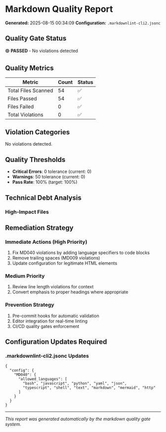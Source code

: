 # Markdown Quality Report

**Generated:** 2025-08-15 00:34:09
**Configuration:** `.markdownlint-cli2.jsonc`

## Quality Gate Status

🟢 **PASSED** - No violations detected

## Quality Metrics

| Metric | Count | Status |
|--------|-------|--------|
| Total Files Scanned | 54 | ✅ |
| Files Passed | 54 | ✅ |
| Files Failed | 0 | ✅ |
| Total Violations | 0 | ✅ |

## Violation Categories

No violations detected.

## Quality Thresholds

- **Critical Errors**: 0 tolerance (current: 0)
- **Warnings**: 50 tolerance (current: 0)
- **Pass Rate**: 100% (target: 100%)

## Technical Debt Analysis

### High-Impact Files

## Remediation Strategy

### Immediate Actions (High Priority)
1. Fix MD040 violations by adding language specifiers to code blocks
2. Remove trailing spaces (MD009 violations)
3. Update configuration for legitimate HTML elements

### Medium Priority
1. Review line length violations for context
2. Convert emphasis to proper headings where appropriate

### Prevention Strategy
1. Pre-commit hooks for automatic validation
2. Editor integration for real-time linting
3. CI/CD quality gates enforcement

## Configuration Updates Required

### .markdownlint-cli2.jsonc Updates
```jsonc
{
  "config": {
    "MD040": {
      "allowed_languages": [
        "bash", "javascript", "python", "yaml", "json",
        "typescript", "shell", "text", "markdown", "mermaid", "http"
      ]
    }
  }
}
```

---
*This report was generated automatically by the markdown quality gate system.*
